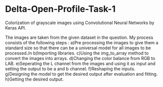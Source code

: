 # Delta-Open-Profile-Task-1
Colorization of grayscale images using Convolutional Neural Networks by Keras API.



The images are taken from the given dataset in the question.
My process consists of the following steps :
 a)Pre processing the images to give them a standard size so that there can be a universal model for all images to be processed./n
 b)Importing libraries.
 c)Using the img_to_array method to convert the images into arrays.
 d)Changing the color balance from RGB to LAB.
 e)Seperating the L channel from the images and using it as input and setting the output to be a and b channel.
 f)Reshaping the inputs.
 g)Designing the model to get the desired output after evaluation and fitting.
 h)Getting the desired output.
